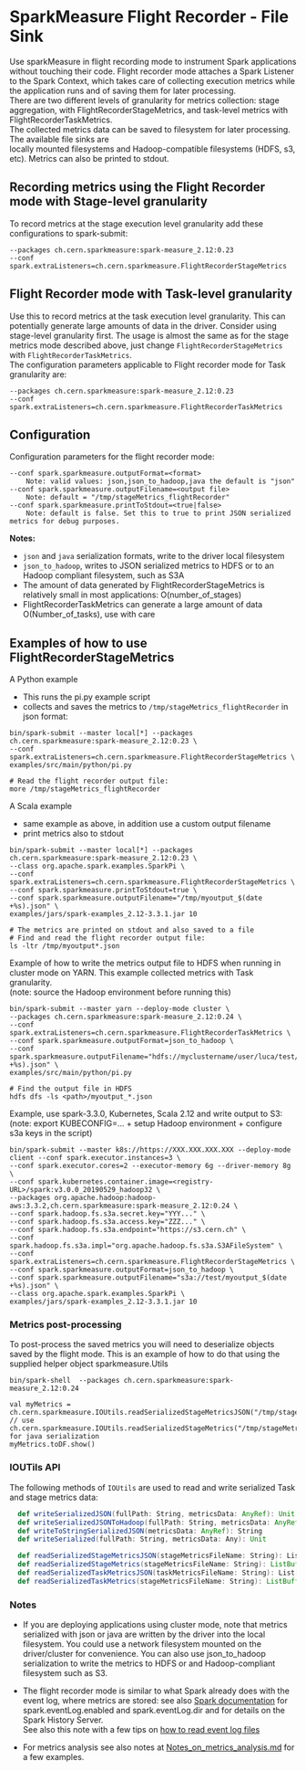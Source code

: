 # SparkMeasure Flight Recorder - File Sink

Use sparkMeasure in flight recording mode to instrument Spark applications without touching their code.
Flight recorder mode attaches a Spark Listener to the Spark Context, which takes care of 
collecting execution metrics while the application runs and of saving them for later processing.  
There are two different levels of granularity for metrics collection:
stage aggregation, with FlightRecorderStageMetrics, and task-level metrics with FlightRecorderTaskMetrics.    
The collected metrics data can be saved to filesystem for later processing. The available file sinks are  
locally mounted filesystems and Hadoop-compatible filesystems (HDFS, s3, etc).
Metrics can also be printed to stdout.   

## Recording metrics using the Flight Recorder mode with Stage-level granularity  
To record metrics at the stage execution level granularity add these configurations to spark-submit: 
   ```
   --packages ch.cern.sparkmeasure:spark-measure_2.12:0.23
   --conf spark.extraListeners=ch.cern.sparkmeasure.FlightRecorderStageMetrics
   ```

## Flight Recorder mode with Task-level granularity
Use this to record metrics at the task execution level granularity.
This can potentially generate large amounts of data in the driver.
Consider using stage-level granularity first.
The usage is almost the same as for the stage metrics mode described above, just change
`FlightRecorderStageMetrics` with `FlightRecorderTaskMetrics`.  
The configuration parameters applicable to Flight recorder mode for Task granularity are:

   ```
   --packages ch.cern.sparkmeasure:spark-measure_2.12:0.23
   --conf spark.extraListeners=ch.cern.sparkmeasure.FlightRecorderTaskMetrics
   ```

## Configuration

Configuration parameters for the flight recorder mode:
   ```
   --conf spark.sparkmeasure.outputFormat=<format> 
       Note: valid values: json,json_to_hadoop,java the default is "json"
   --conf spark.sparkmeasure.outputFilename=<output file> 
       Note: default = "/tmp/stageMetrics_flightRecorder"
   --conf spark.sparkmeasure.printToStdout=<true|false> 
       Note: default is false. Set this to true to print JSON serialized metrics for debug purposes.
   ```
**Notes:**
  - `json` and `java` serialization formats, write to the driver local filesystem
  - `json_to_hadoop`, writes to JSON serialized metrics to HDFS or to an Hadoop compliant filesystem, such as S3A
  - The amount of data generated by FlightRecorderStageMetrics is relatively small in most applications: O(number_of_stages)
  - FlightRecorderTaskMetrics can generate a large amount of data O(Number_of_tasks), use with care    

## Examples of how to use FlightRecorderStageMetrics
A Python example
 - This runs the pi.py example script 
 - collects and saves the metrics to `/tmp/stageMetrics_flightRecorder` in json format:
```
bin/spark-submit --master local[*] --packages ch.cern.sparkmeasure:spark-measure_2.12:0.23 \
--conf spark.extraListeners=ch.cern.sparkmeasure.FlightRecorderStageMetrics \
examples/src/main/python/pi.py

# Read the flight recorder output file:
more /tmp/stageMetrics_flightRecorder
```

A Scala example    
- same example as above, in addition use a custom output filename
- print metrics also to stdout
```
bin/spark-submit --master local[*] --packages ch.cern.sparkmeasure:spark-measure_2.12:0.23 \
--class org.apache.spark.examples.SparkPi \
--conf spark.extraListeners=ch.cern.sparkmeasure.FlightRecorderStageMetrics \
--conf spark.sparkmeasure.printToStdout=true \
--conf spark.sparkmeasure.outputFilename="/tmp/myoutput_$(date +%s).json" \
examples/jars/spark-examples_2.12-3.3.1.jar 10

# The metrics are printed on stdout and also saved to a file
# Find and read the flight recorder output file:
ls -ltr /tmp/myoutput*.json
```

Example of how to write the metrics output file to HDFS when running in cluster mode on YARN. 
This example collected metrics with Task granularity.  
(note: source the Hadoop environment before running this)
```
bin/spark-submit --master yarn --deploy-mode cluster \
--packages ch.cern.sparkmeasure:spark-measure_2.12:0.24 \
--conf spark.extraListeners=ch.cern.sparkmeasure.FlightRecorderTaskMetrics \
--conf spark.sparkmeasure.outputFormat=json_to_hadoop \
--conf spark.sparkmeasure.outputFilename="hdfs://myclustername/user/luca/test/myoutput_$(date +%s).json" \
examples/src/main/python/pi.py

# Find the output file in HDFS
hdfs dfs -ls <path>/myoutput_*.json
```

Example, use spark-3.3.0, Kubernetes, Scala 2.12 and write output to S3:  
(note: export KUBECONFIG=... + setup Hadoop environment + configure s3a keys in the script)
```
bin/spark-submit --master k8s://https://XXX.XXX.XXX.XXX --deploy-mode client --conf spark.executor.instances=3 \
--conf spark.executor.cores=2 --executor-memory 6g --driver-memory 8g \
--conf spark.kubernetes.container.image=<registry-URL>/spark:v3.0.0_20190529_hadoop32 \
--packages org.apache.hadoop:hadoop-aws:3.3.2,ch.cern.sparkmeasure:spark-measure_2.12:0.24 \
--conf spark.hadoop.fs.s3a.secret.key="YYY..." \
--conf spark.hadoop.fs.s3a.access.key="ZZZ..." \
--conf spark.hadoop.fs.s3a.endpoint="https://s3.cern.ch" \
--conf spark.hadoop.fs.s3a.impl="org.apache.hadoop.fs.s3a.S3AFileSystem" \
--conf spark.extraListeners=ch.cern.sparkmeasure.FlightRecorderStageMetrics \
--conf spark.sparkmeasure.outputFormat=json_to_hadoop \
--conf spark.sparkmeasure.outputFilename="s3a://test/myoutput_$(date +%s).json" \
--class org.apache.spark.examples.SparkPi \
examples/jars/spark-examples_2.12-3.3.1.jar 10
```


### Metrics post-processing

To post-process the saved metrics you will need to deserialize objects saved by the flight mode. 
This is an example of how to do that using the supplied helper object sparkmeasure.Utils

```
bin/spark-shell  --packages ch.cern.sparkmeasure:spark-measure_2.12:0.24

val myMetrics = ch.cern.sparkmeasure.IOUtils.readSerializedStageMetricsJSON("/tmp/stageMetrics_flightRecorder")
// use ch.cern.sparkmeasure.IOUtils.readSerializedStageMetrics("/tmp/stageMetrics.serialized") for java serialization
myMetrics.toDF.show()
```

### IOUTils API
The following methods of `IOUtils` are used to read and write serialized Task and stage metrics data:
```scala
  def writeSerializedJSON(fullPath: String, metricsData: AnyRef): Unit = 
  def writeSerializedJSONToHadoop(fullPath: String, metricsData: AnyRef, conf: SparkConf): Unit 
  def writeToStringSerializedJSON(metricsData: AnyRef): String
  def writeSerialized(fullPath: String, metricsData: Any): Unit

  def readSerializedStageMetricsJSON(stageMetricsFileName: String): List[StageVals]
  def readSerializedStageMetrics(stageMetricsFileName: String): ListBuffer[StageVals]
  def readSerializedTaskMetricsJSON(taskMetricsFileName: String): List[TaskVals]
  def readSerializedTaskMetrics(stageMetricsFileName: String): ListBuffer[TaskVals]
```

### Notes

- If you are deploying applications using cluster mode, note that metrics serialized with json or java
 are written by the driver into the local filesystem.  You could use a network filesystem mounted on the driver/cluster for convenience. 
 You can also use json_to_hadoop serialization to write the metrics to HDFS or and Hadoop-compliant filesystem such as S3.

- The flight recorder mode is similar to what Spark already does with the event log, where metrics are
stored: see also [Spark documentation](https://spark.apache.org/docs/latest/monitoring.html) for spark.eventLog.enabled and spark.eventLog.dir and for details on 
the Spark History Server.  
See also this note with a few tips on [how to read event log files](https://github.com/LucaCanali/Miscellaneous/blob/master/Spark_Notes/Spark_EventLog.md)  

- For metrics analysis see also notes at  [Notes_on_metrics_analysis.md](Notes_on_metrics_analysis.md) for a few examples.
